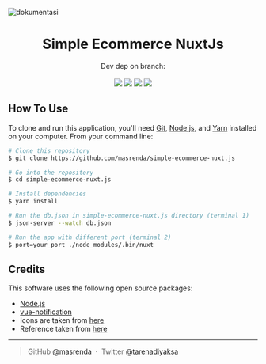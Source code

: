 ![dokumentasi](https://user-images.githubusercontent.com/67718632/200154738-caf1dcd1-6d1f-4a8b-ba4e-bb0a1dae5a41.gif)

<h1 align="center">
  Simple Ecommerce NuxtJs
  <br>
</h1>

<p align="center">
Dev dep on branch: <br><br>
  <img src="https://img.shields.io/github/package-json/dependency-version/masrenda/simple-ecommerce-nuxt.js/dev/@nuxt/postcss8?logo=postcss&style=flat-square" />
  <img src="https://img.shields.io/github/package-json/dependency-version/masrenda/simple-ecommerce-nuxt.js/dev/autoprefixer?logo=autoprefixer&style=flat-square" />
  <img src="https://img.shields.io/github/package-json/dependency-version/masrenda/simple-ecommerce-nuxt.js/dev/postcss?logo=postcss&style=flat-square" />
  <img src="https://img.shields.io/github/package-json/dependency-version/masrenda/simple-ecommerce-nuxt.js/dev/tailwindcss?logo=tailwindcss&style=flat-square" />
  
</p>

## How To Use

To clone and run this application, you'll need [Git](https://git-scm.com), [Node.js](https://nodejs.org/en/download/), and [Yarn](https://yarnpkg.com/getting-started/install) installed on your computer. From your command line:

```bash
# Clone this repository
$ git clone https://github.com/masrenda/simple-ecommerce-nuxt.js

# Go into the repository
$ cd simple-ecommerce-nuxt.js

# Install dependencies
$ yarn install

# Run the db.json in simple-ecommerce-nuxt.js directory (terminal 1)
$ json-server --watch db.json

# Run the app with different port (terminal 2)
$ port=your_port ./node_modules/.bin/nuxt
```

## Credits

This software uses the following open source packages:

- [Node.js](https://nodejs.org/)
- [vue-notification](https://github.com/euvl/vue-notification)
- Icons are taken from [here](https://github.com/twbs/icons)
- Reference taken from [here](https://www.youtube.com/c/WahidevAcademy)

---

> GitHub [@masrenda](https://github.com/masrenda) &nbsp;&middot;&nbsp;
> Twitter [@tarenadiyaksa](https://twitter.com/tarenadiyaksa)
